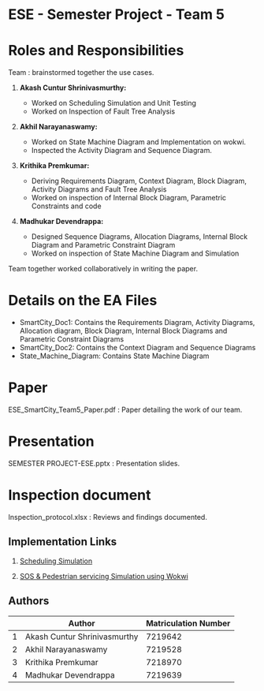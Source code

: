 # ESE - Semester Project - Team 5

# Roles and Responsibilities
Team : brainstormed together the use cases.
1. **Akash Cuntur Shrinivasmurthy:**
   - Worked on Scheduling Simulation and Unit Testing
   - Worked on Inspection of Fault Tree Analysis

2. **Akhil Narayanaswamy:**
   - Worked on State Machine Diagram and Implementation on wokwi.
   - Inspected the Activity Diagram and Sequence Diagram.

3. **Krithika Premkumar:**
   - Deriving Requirements Diagram, Context Diagram, Block Diagram, Activity Diagrams and Fault Tree Analysis
   - Worked on inspection of Internal Block Diagram, Parametric Constraints and code

4. **Madhukar Devendrappa:**
   - Designed Sequence Diagrams, Allocation Diagrams, Internal Block Diagram and Parametric Constraint Diagram
   - Worked on inspection of State Machine Diagram and Simulation

Team together worked collaboratively in writing the paper.

# Details on the EA Files
   - SmartCity_Doc1: Contains the Requirements Diagram, Activity Diagrams, Allocation diagram, Block Diagram, Internal Block Diagrams and Parametric Constraint Diagrams
   - SmartCity_Doc2: Contains the Context Diagram and Sequence Diagrams
   - State_Machine_Diagram: Contains State Machine Diagram

# Paper
ESE_SmartCity_Team5_Paper.pdf : Paper detailing the work of our team.

# Presentation
SEMESTER PROJECT-ESE.pptx : Presentation slides.

# Inspection document
Inspection_protocol.xlsx : Reviews and findings documented.

## Implementation Links
1. [Scheduling Simulation](https://wokwi.com/projects/387018496716680193)

1. [SOS & Pedestrian servicing Simulation using Wokwi](https://wokwi.com/projects/387851603127754753)

## Authors
| | Author | Matriculation Number |
| - | ------ | -------------------- |
| 1 | Akash Cuntur Shrinivasmurthy | 7219642 |
| 2 | Akhil Narayanaswamy | 7219528 |
| 3 | Krithika Premkumar | 7218970 |
| 4 | Madhukar Devendrappa  | 7219639 |

